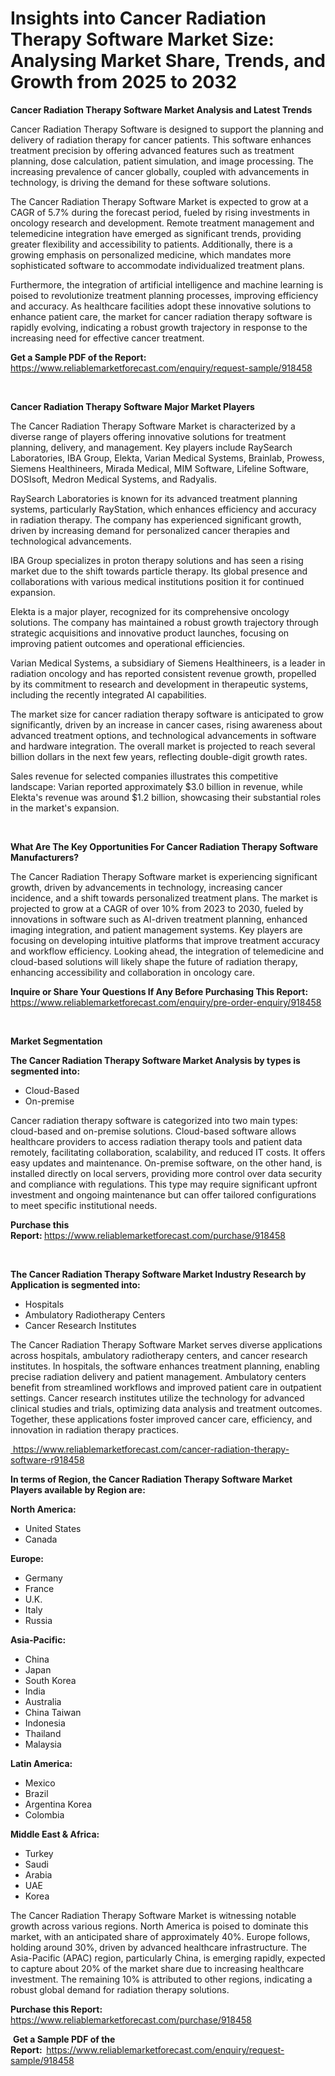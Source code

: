 <p><h1>Insights into Cancer Radiation Therapy Software Market Size: Analysing Market Share, Trends, and Growth from 2025 to 2032</h1></p><p><strong>Cancer Radiation Therapy Software Market Analysis and Latest Trends</strong></p>
<p><p>Cancer Radiation Therapy Software is designed to support the planning and delivery of radiation therapy for cancer patients. This software enhances treatment precision by offering advanced features such as treatment planning, dose calculation, patient simulation, and image processing. The increasing prevalence of cancer globally, coupled with advancements in technology, is driving the demand for these software solutions.</p><p>The Cancer Radiation Therapy Software Market is expected to grow at a CAGR of 5.7% during the forecast period, fueled by rising investments in oncology research and development. Remote treatment management and telemedicine integration have emerged as significant trends, providing greater flexibility and accessibility to patients. Additionally, there is a growing emphasis on personalized medicine, which mandates more sophisticated software to accommodate individualized treatment plans.</p><p>Furthermore, the integration of artificial intelligence and machine learning is poised to revolutionize treatment planning processes, improving efficiency and accuracy. As healthcare facilities adopt these innovative solutions to enhance patient care, the market for cancer radiation therapy software is rapidly evolving, indicating a robust growth trajectory in response to the increasing need for effective cancer treatment.</p></p>
<p><strong>Get a Sample PDF of the Report:&nbsp;</strong> <a href="https://www.reliablemarketforecast.com/enquiry/request-sample/918458?utm_campaign=3121&utm_medium=2&utm_source=Github&utm_content=ia&utm_term=18042025&utm_id=cancer-radiation-therapy-software">https://www.reliablemarketforecast.com/enquiry/request-sample/918458</a></p>
<p>&nbsp;</p>
<p><strong>Cancer Radiation Therapy Software Major Market Players</strong></p>
<p><p>The Cancer Radiation Therapy Software Market is characterized by a diverse range of players offering innovative solutions for treatment planning, delivery, and management. Key players include RaySearch Laboratories, IBA Group, Elekta, Varian Medical Systems, Brainlab, Prowess, Siemens Healthineers, Mirada Medical, MIM Software, Lifeline Software, DOSIsoft, Medron Medical Systems, and Radyalis.</p><p>RaySearch Laboratories is known for its advanced treatment planning systems, particularly RayStation, which enhances efficiency and accuracy in radiation therapy. The company has experienced significant growth, driven by increasing demand for personalized cancer therapies and technological advancements.</p><p>IBA Group specializes in proton therapy solutions and has seen a rising market due to the shift towards particle therapy. Its global presence and collaborations with various medical institutions position it for continued expansion.</p><p>Elekta is a major player, recognized for its comprehensive oncology solutions. The company has maintained a robust growth trajectory through strategic acquisitions and innovative product launches, focusing on improving patient outcomes and operational efficiencies.</p><p>Varian Medical Systems, a subsidiary of Siemens Healthineers, is a leader in radiation oncology and has reported consistent revenue growth, propelled by its commitment to research and development in therapeutic systems, including the recently integrated AI capabilities.</p><p>The market size for cancer radiation therapy software is anticipated to grow significantly, driven by an increase in cancer cases, rising awareness about advanced treatment options, and technological advancements in software and hardware integration. The overall market is projected to reach several billion dollars in the next few years, reflecting double-digit growth rates.</p><p>Sales revenue for selected companies illustrates this competitive landscape: Varian reported approximately $3.0 billion in revenue, while Elekta's revenue was around $1.2 billion, showcasing their substantial roles in the market's expansion.</p></p>
<p>&nbsp;</p>
<p><strong>What Are The Key Opportunities For Cancer Radiation Therapy Software Manufacturers?</strong></p>
<p><p>The Cancer Radiation Therapy Software market is experiencing significant growth, driven by advancements in technology, increasing cancer incidence, and a shift towards personalized treatment plans. The market is projected to grow at a CAGR of over 10% from 2023 to 2030, fueled by innovations in software such as AI-driven treatment planning, enhanced imaging integration, and patient management systems. Key players are focusing on developing intuitive platforms that improve treatment accuracy and workflow efficiency. Looking ahead, the integration of telemedicine and cloud-based solutions will likely shape the future of radiation therapy, enhancing accessibility and collaboration in oncology care.</p></p>
<p><strong>Inquire or Share Your Questions If Any Before Purchasing This Report:</strong> <a href="https://www.reliablemarketforecast.com/enquiry/pre-order-enquiry/918458?utm_campaign=3121&utm_medium=2&utm_source=Github&utm_content=ia&utm_term=18042025&utm_id=cancer-radiation-therapy-software">https://www.reliablemarketforecast.com/enquiry/pre-order-enquiry/918458</a></p>
<p>&nbsp;</p>
<p><strong>Market Segmentation</strong></p>
<p><strong>The Cancer Radiation Therapy Software Market Analysis by types is segmented into:</strong></p>
<p><ul><li>Cloud-Based</li><li>On-premise</li></ul></p>
<p><p>Cancer radiation therapy software is categorized into two main types: cloud-based and on-premise solutions. Cloud-based software allows healthcare providers to access radiation therapy tools and patient data remotely, facilitating collaboration, scalability, and reduced IT costs. It offers easy updates and maintenance. On-premise software, on the other hand, is installed directly on local servers, providing more control over data security and compliance with regulations. This type may require significant upfront investment and ongoing maintenance but can offer tailored configurations to meet specific institutional needs.</p></p>
<p><strong>Purchase this Report:&nbsp;</strong><a href="https://www.reliablemarketforecast.com/purchase/918458?utm_campaign=3121&utm_medium=2&utm_source=Github&utm_content=ia&utm_term=18042025&utm_id=cancer-radiation-therapy-software">https://www.reliablemarketforecast.com/purchase/918458</a></p>
<p>&nbsp;</p>
<p><strong>The Cancer Radiation Therapy Software Market Industry Research by Application is segmented into:</strong></p>
<p><ul><li>Hospitals</li><li>Ambulatory Radiotherapy Centers</li><li>Cancer Research Institutes</li></ul></p>
<p><p>The Cancer Radiation Therapy Software Market serves diverse applications across hospitals, ambulatory radiotherapy centers, and cancer research institutes. In hospitals, the software enhances treatment planning, enabling precise radiation delivery and patient management. Ambulatory centers benefit from streamlined workflows and improved patient care in outpatient settings. Cancer research institutes utilize the technology for advanced clinical studies and trials, optimizing data analysis and treatment outcomes. Together, these applications foster improved cancer care, efficiency, and innovation in radiation therapy practices.</p></p>
<p><a href="https://www.reliablemarketforecast.com/cancer-radiation-therapy-software-r918458?utm_campaign=3121&utm_medium=2&utm_source=Github&utm_content=ia&utm_term=18042025&utm_id=cancer-radiation-therapy-software">&nbsp;https://www.reliablemarketforecast.com/cancer-radiation-therapy-software-r918458</a></p>
<p><strong>In terms of Region, the Cancer Radiation Therapy Software Market Players available by Region are:</strong></p>
<p>
    <p> <strong> North America: </strong>
        <ul>
            <li>United States</li>
            <li>Canada</li>
        </ul>
        </p> 
    <p> <strong> Europe: </strong>
        <ul>
            <li>Germany</li>
            <li>France</li>
            <li>U.K.</li>
            <li>Italy</li>
            <li>Russia</li>
        </ul>
        </p> 
    <p> <strong> Asia-Pacific: </strong>
        <ul>
            <li>China</li>
            <li>Japan</li>
            <li>South Korea</li>
            <li>India</li>
            <li>Australia</li>
            <li>China Taiwan</li>
            <li>Indonesia</li>
            <li>Thailand</li>
            <li>Malaysia</li>
        </ul>
        </p> 
    <p> <strong> Latin America: </strong>
        <ul>
            <li>Mexico</li>
            <li>Brazil</li>
            <li>Argentina Korea</li>
            <li>Colombia</li>
        </ul>
        </p> 
    <p> <strong> Middle East & Africa: </strong>
        <ul>
            <li>Turkey</li>
            <li>Saudi</li>
            <li>Arabia</li>
            <li>UAE</li>
            <li>Korea</li>
        </ul>
    </p>
    </p>
<p><p>The Cancer Radiation Therapy Software Market is witnessing notable growth across various regions. North America is poised to dominate this market, with an anticipated share of approximately 40%. Europe follows, holding around 30%, driven by advanced healthcare infrastructure. The Asia-Pacific (APAC) region, particularly China, is emerging rapidly, expected to capture about 20% of the market share due to increasing healthcare investment. The remaining 10% is attributed to other regions, indicating a robust global demand for radiation therapy solutions.</p></p>
<p><strong>Purchase this Report: </strong><a href="https://www.reliablemarketforecast.com/purchase/918458?utm_campaign=3121&utm_medium=2&utm_source=Github&utm_content=ia&utm_term=18042025&utm_id=cancer-radiation-therapy-software">https://www.reliablemarketforecast.com/purchase/918458</a></p>
<p>&nbsp;<strong>Get a Sample PDF of the Report:&nbsp;&nbsp;</strong><a href="https://www.reliablemarketforecast.com/enquiry/request-sample/918458?utm_campaign=3121&utm_medium=2&utm_source=Github&utm_content=ia&utm_term=18042025&utm_id=cancer-radiation-therapy-software">https://www.reliablemarketforecast.com/enquiry/request-sample/918458</a></p>
<p><strong></strong></p>
<p><p></p><p></p><p></p></p>